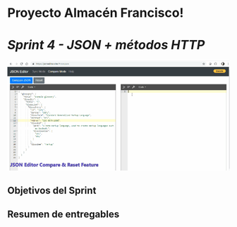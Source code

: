 # Proyecto Almacén Francisco!
# *Sprint 4 - JSON + métodos HTTP*

<img width="600" height="250"  alt="Equipo Scrum" src="https://github.com/dcornejofmq/grupo_3_almacenFrancisco/blob/master/design/Img/JSON-Editor-Compare_1.gif">

## Objetivos del Sprint 

## Resumen de entregables